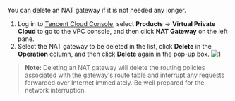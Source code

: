 You can delete an NAT gateway if it is not needed any longer.
1. Log in to [Tencent Cloud Console](https://console.cloud.tencent.com/), select **Products** -> **Virtual Private Cloud** to go to the VPC console, and then click **NAT Gateway** on the left pane.
2. Select the NAT gateway to be deleted in the list, click **Delete** in the **Operation** column, and then click **Delete** again in the pop-up box.
 ![1](https://main.qcloudimg.com/raw/85e2e4e2aae53af148c5a4ac7790b661.png)
 
>**Note:**
>Deleting an NAT gateway will delete the routing policies associated with the gateway's route table and interrupt any requests forwarded over Internet immediately. Be well prepared for the network interruption.
